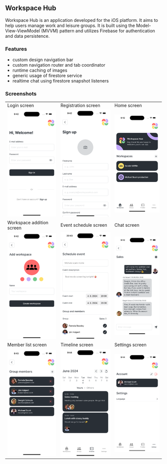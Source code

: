 ## Workspace Hub

Workspace Hub is an application developed for the iOS platform. It aims to help users manage work and leisure groups. It is built using the Model-View-ViewModel (MVVM) pattern and utilizes Firebase for authentication and data persistence.

### Features

- custom design navigation bar
- custom navigation router and tab coordinator
- runtime caching of images
- generic usage of firestore service
- realtime chat using firestore snapshot listeners

### Screenshots

<table>
    <tr>
        <td>Login screen</td>
        <td>Registration screen</td>
        <td>Home screen</td>
    </tr>
    <tr>
        <td><img src="/screenshots/sign_in.png" width=270></td>
        <td><img src="/screenshots/sign_up.png" width=270></td>
        <td><img src="/screenshots/home.png" width=270></td>
    </tr>
    <tr>
        <td>Workspace addition screen</td>
        <td>Event schedule screen</td>
        <td>Chat screen</td>
    </tr>
    <tr>
        <td><img src="/screenshots/add_workspace.png" width=270></td>
        <td><img src="/screenshots/event_schedule.png" width=270></td>
        <td><img src="/screenshots/chat.png" width=270></td>
    </tr>
    <tr>
        <td>Member list screen</td>
        <td>Timeline screen</td>
        <td>Settings screen</td>
    </tr>
    <tr>
        <td><img src="/screenshots/group_members.png" width=270></td>
        <td><img src="/screenshots/timeline.png" width=270></td>
        <td><img src="/screenshots/settings.png" width=270></td>
    </tr>
</table>